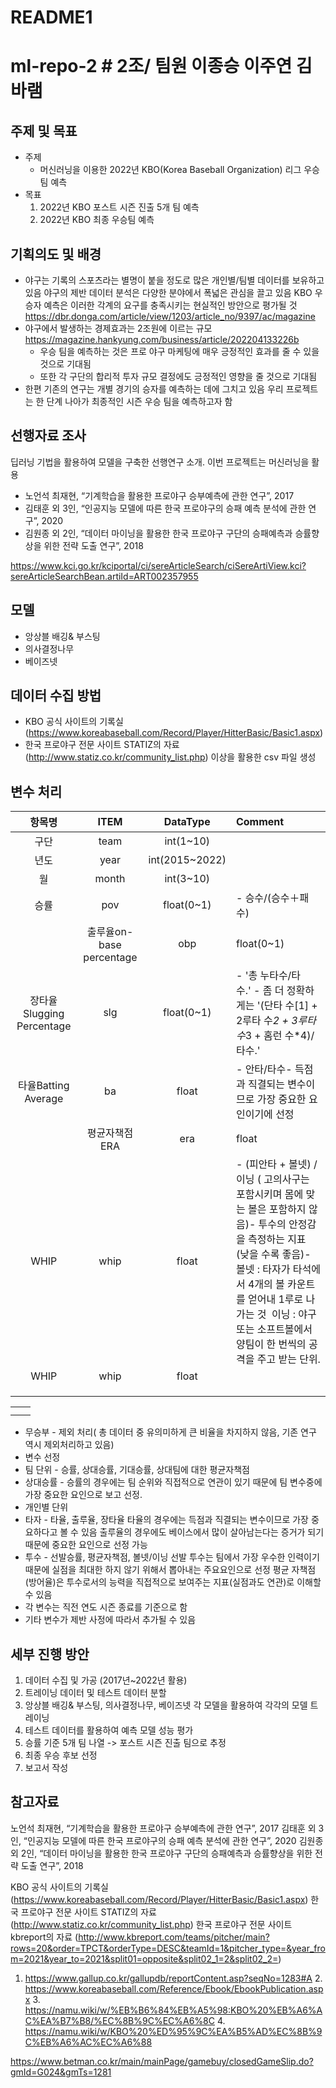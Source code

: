 # README1

# ml-repo-2 # 2조/ 팀원 이종승 이주연 김바램

## 주제 및 목표

- 주제
    - 머신러닝을 이용한 2022년 KBO(Korea Baseball Organization) 리그 우승팀 예측
- 목표
    1. 2022년 KBO 포스트 시즌 진출 5개 팀 예측
    2. 2022년 KBO 최종 우승팀 예측

## 기획의도 및 배경

- 야구는 기록의 스포츠라는 별명이 붙을 정도로 많은 개인별/팀별 데이터를 보유하고 있음 야구의 제반 데이터 분석은 다양한 분야에서 폭넓은 관심을 끌고 있음 KBO 우승자 예측은 이러한 각계의 요구를 충족시키는 현실적인 방안으로 평가될 것 https://dbr.donga.com/article/view/1203/article_no/9397/ac/magazine
- 야구에서 발생하는 경제효과는 2조원에 이르는 규모 https://magazine.hankyung.com/business/article/202204133226b
    - 우승 팀을 예측하는 것은 프로 야구 마케팅에 매우 긍정적인 효과를 줄 수 있을 것으로 기대됨
    - 또한 각 구단의 합리적 투자 규모 결정에도 긍정적인 영향을 줄 것으로 기대됨
- 한편 기존의 연구는 개별 경기의 승자를 예측하는 데에 그치고 있음 우리 프로젝트는 한 단계 나아가 최종적인 시즌 우승 팀을 예측하고자 함

## 선행자료 조사

딥러닝 기법을 활용하여 모델을 구축한 선행연구 소개. 이번 프로젝트는 머신러닝을 활용

- 노언석 최재현, “기계학습을 활용한 프로야구 승부예측에 관한 연구”, 2017
- 김태훈 외 3인, “인공지능 모델에 따른 한국 프로야구의 승패 예측 분석에 관한 연구”, 2020
- 김원종 외 2인, “데이터 마이닝을 활용한 한국 프로야구 구단의 승패예측과 승률향상을 위한 전략 도출 연구”, 2018

https://www.kci.go.kr/kciportal/ci/sereArticleSearch/ciSereArtiView.kci?sereArticleSearchBean.artiId=ART002357955

## 모델

- 앙상블 배깅& 부스팅
- 의사결정나무
- 베이즈넷

## 데이터 수집 방법

- KBO 공식 사이트의 기록실 (https://www.koreabaseball.com/Record/Player/HitterBasic/Basic1.aspx)
- 한국 프로야구 전문 사이트 STATIZ의 자료 (http://www.statiz.co.kr/community_list.php) 이상을 활용한 csv 파일 생성

## 변수 처리


|항목명|ITEM|DataType|Comment|
| :---: | :---: | :---: | :--- |
| 구단 | team | int(1~10) |   |
| 년도 | year | int(2015~2022) |   |
| 월 | month | int(3~10) |   |
| 승률 | pov | float(0~1) | - 승수/(승수＋패수) |
|   | 출루율on-base percentage | obp | float(0~1) |
| 장타율Slugging Percentage | slg | float(0~1) | - '총 누타수/타수.' - 좀 더 정확하게는 '(단타 수[1] + 2루타 수*2 + 3루타 수*3 + 홈런 수*4)/타수.' |
| 타율Batting Average | ba | float | - 안타/타수- 득점과 직결되는 변수이므로 가장 중요한 요인이기에 선정 |
|   | 평균자책점ERA | era | float |
| WHIP | whip | float | - (피안타 + 볼넷) / 이닝 ( 고의사구는 포함시키며 몸에 맞는 볼은 포함하지 않음)- 투수의 안정감을 측정하는 지표 (낮을 수록 좋음)- 볼넷 : 타자가 타석에서 4개의 볼 카운트를 얻어내 1루로 나가는 것  이닝 : 야구 또는 소프트볼에서 양팀이 한 번씩의 공격을 주고 받는 단위. |
| WHIP | whip | float |  |
|  |  |  |  |
|  |  |  |  |
|  |  |  |  |

|  |  |
| --- | --- |
|  |  |
|  |  |
- 무승부 - 제외 처리( 총 데이터 중 유의미하게 큰 비율을 차지하지 않음, 기존 연구 역시 제외처리하고 있음)
- 변수 선정
- 팀 단위 - 승률, 상대승률, 기대승률, 상대팀에 대한 평균자책점
- 상대승률 - 승률의 경우에는 팀 순위와 직접적으로 연관이 있기 때문에 팀 변수중에 가장 중요한 요인으로 보고 선정.
- 개인별 단위
- 타자 - 타율, 출루율, 장타율 타율의 경우에는 득점과 직결되는 변수이므로 가장 중요하다고 볼 수 있음 출루율의 경우에도 베이스에서 많이 살아남는다는 증거가 되기 때문에 중요한 요인으로 선정 가능
- 투수 - 선발승률, 평균자책점, 볼넷/이닝 선발 투수는 팀에서 가장 우수한 인력이기 때문에 실점을 최대한 하지 않기 위해서 뽑아내는 주요요인으로 선정 평균 자책점(방어율)은 투수로서의 능력을 직접적으로 보여주는 지표(실점과도 연관)로 이해할 수 있음
- 각 변수는 직전 연도 시즌 종료를 기준으로 함
- 기타 변수가 제반 사정에 따라서 추가될 수 있음

## 세부 진행 방안

1. 데이터 수집 및 가공 (2017년~2022년 활용)
2. 트레이닝 데이터 및 테스트 데이터 분할
3. 앙상블 배깅& 부스팅, 의사결정나무, 베이즈넷 각 모델을 활용하여 각각의 모델 트레이닝
4. 테스트 데이터를 활용하여 예측 모델 성능 평가
5. 승률 기준 5개 팀 나열 -> 포스트 시즌 진출 팀으로 추정
6. 최종 우승 후보 선정
7. 보고서 작성

## 참고자료

노언석 최재현, “기계학습을 활용한 프로야구 승부예측에 관한 연구”, 2017
김태훈 외 3인, “인공지능 모델에 따른 한국 프로야구의 승패 예측 분석에 관한 연구”, 2020
김원종 외 2인, “데이터 마이닝을 활용한 한국 프로야구 구단의 승패예측과 승률향상을 위한 전략 도출 연구”, 2018

KBO 공식 사이트의 기록실 (https://www.koreabaseball.com/Record/Player/HitterBasic/Basic1.aspx)
한국 프로야구 전문 사이트 STATIZ의 자료 (http://www.statiz.co.kr/community_list.php)
한국 프로야구 전문 사이트 kbreport의 자료 (http://www.kbreport.com/teams/pitcher/main?rows=20&order=TPCT&orderType=DESC&teamId=1&pitcher_type=&year_from=2021&year_to=2021&split01=opposite&split02_1=2&split02_2=)
1. https://www.gallup.co.kr/gallupdb/reportContent.asp?seqNo=1283#A 2. https://www.koreabaseball.com/Reference/Ebook/EbookPublication.aspx 3. https://namu.wiki/w/%EB%B6%84%EB%A5%98:KBO%20%EB%A6%AC%EA%B7%B8/%EC%8B%9C%EC%A6%8C 4. https://namu.wiki/w/KBO%20%ED%95%9C%EA%B5%AD%EC%8B%9C%EB%A6%AC%EC%A6%88

https://www.betman.co.kr/main/mainPage/gamebuy/closedGameSlip.do?gmId=G024&gmTs=1281
